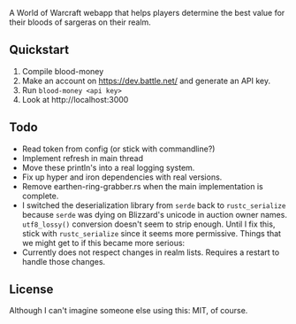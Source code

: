 A World of Warcraft webapp that helps players determine the best value for their bloods of sargeras on their realm.

Quickstart
----------
  1. Compile blood-money
  2. Make an account on https://dev.battle.net/ and generate an
     API key.
  3. Run `blood-money <api key>`
  4. Look at http://localhost:3000

Todo
----
  - Read token from config (or stick with commandline?)
  - Implement refresh in main thread
  - Move these println's into a real logging system.
  - Fix up hyper and iron dependencies with real versions.
  - Remove earthen-ring-grabber.rs when the main
    implementation is complete.
  - I switched the deserialization library from `serde` back to
    `rustc_serialize` because `serde` was dying on Blizzard's
    unicode in auction owner names. `utf8_lossy()` conversion
    doesn't seem to strip enough. Until I fix this, stick with
    `rustc_serialize` since it seems more permissive.
Things that we might get to if this became more serious:
  - Currently does not respect changes in realm lists.
    Requires a restart to handle those changes.

License
-------
Although I can't imagine someone else using this: MIT, of course.
